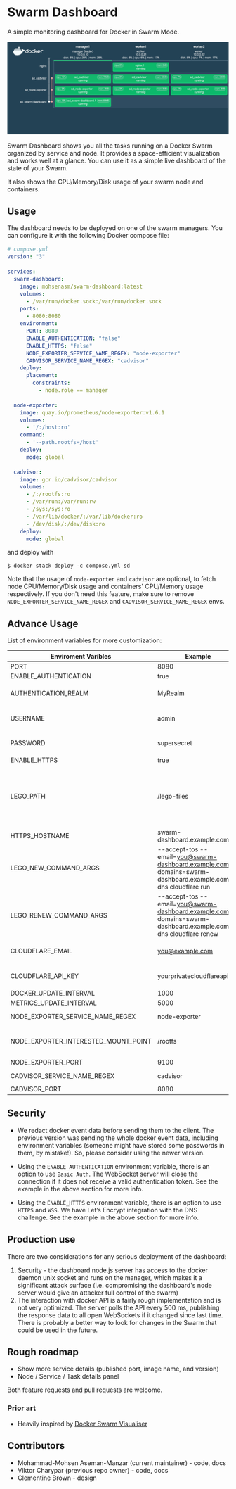 # Swarm Dashboard

A simple monitoring dashboard for Docker in Swarm Mode.

![Example Dashboard](./swarm.gif)

Swarm Dashboard shows you all the tasks running on a Docker Swarm organized
by service and node. It provides a space-efficient visualization
and works well at a glance. You can use it as a simple live dashboard of the state of your Swarm.

It also shows the CPU/Memory/Disk usage of your swarm node and containers.

## Usage

The dashboard needs to be deployed on one of the swarm managers.
You can configure it with the following Docker compose file:

```yml
# compose.yml
version: "3"

services:
  swarm-dashboard:
    image: mohsenasm/swarm-dashboard:latest
    volumes:
      - /var/run/docker.sock:/var/run/docker.sock
    ports:
      - 8080:8080
    environment:
      PORT: 8080
      ENABLE_AUTHENTICATION: "false"
      ENABLE_HTTPS: "false"
      NODE_EXPORTER_SERVICE_NAME_REGEX: "node-exporter"
      CADVISOR_SERVICE_NAME_REGEX: "cadvisor"
    deploy:
      placement:
        constraints:
          - node.role == manager
  
  node-exporter:
    image: quay.io/prometheus/node-exporter:v1.6.1
    volumes:
      - '/:/host:ro'
    command:
      - '--path.rootfs=/host'
    deploy:
      mode: global

  cadvisor:
    image: gcr.io/cadvisor/cadvisor
    volumes:
      - /:/rootfs:ro
      - /var/run:/var/run:rw
      - /sys:/sys:ro
      - /var/lib/docker/:/var/lib/docker:ro
      - /dev/disk/:/dev/disk:ro
    deploy:
      mode: global
```

and deploy with

```
$ docker stack deploy -c compose.yml sd
```

Note that the usage of `node-exporter` and `cadvisor` are optional, to fetch node CPU/Memory/Disk usage and containers' CPU/Memory usage respectively. If you don't need this feature, make sure to remove `NODE_EXPORTER_SERVICE_NAME_REGEX` and `CADVISOR_SERVICE_NAME_REGEX` envs.

## Advance Usage

List of environment variables for more customization:

| Enviroment Varibles                  | Example                                                                                                           | Considration                                                                                                                                                                     |
|--------------------------------------|-------------------------------------------------------------------------------------------------------------------|----------------------------------------------------------------------------------------------------------------------------------------------------------------------------------|
| PORT                                 | 8080                                                                                                              | HTTP / HTTPS port                                                                                                                                                                |
| ENABLE_AUTHENTICATION                | true                                                                                                              | false by default                                                                                                                                                                 |
| AUTHENTICATION_REALM                 | MyRealm                                                                                                           | Use this env if ENABLE_AUTHENTICATION is `true`.                                                                                                                                 |
| USERNAME                             | admin                                                                                                             | Use this env if ENABLE_AUTHENTICATION is `true`.                                                                                                                                 |
| PASSWORD                             | supersecret                                                                                                       | Use this env if ENABLE_AUTHENTICATION is `true`.                                                                                                                                 |
| ENABLE_HTTPS                         | true                                                                                                              | false by default                                                                                                                                                                 |
| LEGO_PATH                            | /lego-files                                                                                                       | Use this env if ENABLE_HTTPS is `true`. Lego is used to create the SSL certificates. Create a named volume for this path to avoid the creation of a new certificate on each run. |
| HTTPS_HOSTNAME                       | swarm-dashboard.example.com                                                                                       | Use this env if ENABLE_HTTPS is `true`.                                                                                                                                          |
| LEGO_NEW_COMMAND_ARGS                | --accept-tos --email=you@swarm-dashboard.example.com --domains=swarm-dashboard.example.com --dns cloudflare run   | Use this env if ENABLE_HTTPS is `true`.                                                                                                                                          |
| LEGO_RENEW_COMMAND_ARGS              | --accept-tos --email=you@swarm-dashboard.example.com --domains=swarm-dashboard.example.com --dns cloudflare renew | Use this env if ENABLE_HTTPS is `true`.                                                                                                                                          |
| CLOUDFLARE_EMAIL                     | you@example.com                                                                                                   | You can use any [DNS provider that Lego supports](https://go-acme.github.io/lego/dns/).                                                                                                                                 |
| CLOUDFLARE_API_KEY                   | yourprivatecloudflareapikey                                                                                       | You can use any [DNS provider that Lego supports](https://go-acme.github.io/lego/dns/).                                                                                                                                 |
| DOCKER_UPDATE_INTERVAL               | 1000                                                                                                              | Refresh interval in ms.                                                                                                                                                          |
| METRICS_UPDATE_INTERVAL              | 5000                                                                                                              | Refresh interval in ms.                                                                                                                                                          |
| NODE_EXPORTER_SERVICE_NAME_REGEX     | node-exporter                                                                                                     | Use this env to enable `node-exporter` integration.                                                                                                                               |
| NODE_EXPORTER_INTERESTED_MOUNT_POINT | /rootfs                                                                                                           | You may need this config if you have not specified `--path.rootfs` for `node-exporter`.                                                                                     |
| NODE_EXPORTER_PORT                   | 9100                                                                                                              |                                                                                                                                                                                  |
| CADVISOR_SERVICE_NAME_REGEX          | cadvisor                                                                                                          | Use this env to enable `cadvisor` integration.                                                                                                                                    |
| CADVISOR_PORT                        | 8080                                                                                                              |                                                                                                                                                                                  |


## Security

+ We redact docker event data before sending them to the client. The previous version was sending the whole docker event data, including environment variables (someone might have stored some passwords in them, by mistake!). So, please consider using the newer version.

+ Using the `ENABLE_AUTHENTICATION` environment variable, there is an option to use `Basic Auth`. The WebSocket server will close the connection if it does not receive a valid authentication token. See the example in the above section for more info.

+ Using the `ENABLE_HTTPS` environment variable, there is an option to use `HTTPS` and `WSS`. We have Let’s Encrypt integration with the DNS challenge. See the example in the above section for more info.


## Production use

There are two considerations for any serious deployment of the dashboard:

1. Security - the dashboard node.js server has access to the docker daemon unix socket
   and runs on the manager, which makes it a significant attack surface (i.e. compromising
   the dashboard's node server would give an attacker full control of the swarm)
1. The interaction with docker API is a fairly rough implementation and
   is not very optimized. The server polls the API every 500 ms, publishing the
   response data to all open WebSockets if it changed since last time. There
   is probably a better way to look for changes in the Swarm that could be used
   in the future.


## Rough roadmap

* Show more service details (published port, image name, and version)
* Node / Service / Task details panel

Both feature requests and pull requests are welcome.

### Prior art

* Heavily inspired by [Docker Swarm Visualiser](https://github.com/dockersamples/docker-swarm-visualizer)

## Contributors

* Mohammad-Mohsen Aseman-Manzar (current maintainer) - code, docs
* Viktor Charypar (previous repo owner) - code, docs
* Clementine Brown - design
